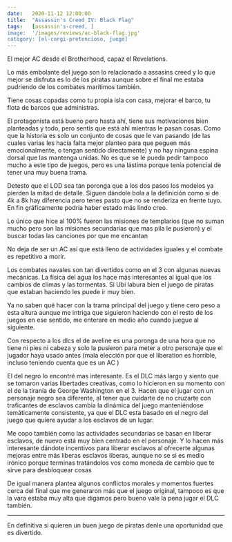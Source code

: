 ```yaml
---
date:   2020-11-12 12:00:00
title:  "Assassin's Creed IV: Black Flag"
tags:   [assassin's-creed, ]
image:  '/images/reviews/ac-black-flag.jpg'
category: [el-corgi-pretencioso, juego]
---
```

El mejor AC desde el Brotherhood, capaz el Revelations.

Lo más embolante del juego son lo relacionado a assasins creed y lo que mejor se disfruta es lo de los piratas  aunque sobre el final me estaba pudriendo de los combates marítimos también.

Tiene cosas copadas como tu propia isla con casa, mejorar el barco, tu flota de barcos que administras.

El protagonista está bueno pero hasta ahí, tiene sus motivaciones bien planteadas y todo, pero sentís que está ahí mientras le pasan cosas. Como que la historia es solo un conjunto de cosas que le van pasando (de las cuales varias les hacía falta mejor planteo para que peguen más emocionalmente, o tengan sentido directamente) y no hay ninguna espina dorsal que las mantenga unidas. No es que se le pueda pedir tampoco mucho a este tipo de juegos, pero es una lástima porque tenía potencial de tener una muy buena trama.

Detesto que el LOD sea tan poronga que a los dos pasos los modelos ya pierden la mitad de detalle. Siguen dándole bola a la definición como si de 4k a 8k hay diferencia pero tenes pasto que no se renderiza en frente tuyo. En fin gráficamente podría haber estado más lindo creo.

Lo único que hice al 100% fueron las misiones de templarios (que no suman mucho pero son las misiones secundarias que mas pila le pusieron) y el buscar todas las canciones por que me encantan 

No deja de ser un AC así que está lleno de actividades iguales y el combate es repetitivo a morir.

Los combates navales son tan divertidos como en el 3 con algunas nuevas mecánicas. La física del agua los hace más interesantes al igual que los cambios de climas y las tormentas. Si Ubi labura bien el juego de piratas que estaban haciendo les puede ir muy bien.

Ya no saben qué hacer con la trama principal del juego y tiene cero peso a esta altura  aunque me intriga que siguieron haciendo con el resto de los juegos en ese sentido, me enterare en medio año cuando juegue al siguiente.

Con respecto a los dlcs el de aveline es una poronga de una hora que no tiene ni pies ni cabeza y solo la pusieron para meter a otro personaje que el jugador haya usado antes (mala elección por que el liberation es horrible, incluso teniendo cuenta que es un AC )

El del negro lo encontré mas interesante. Es el DLC más largo y siento que se tomaron varias libertades creativas, como lo hicieron en su momento con el de la tiranía de George Washington en el 3. Hacen que el jugar con un personaje negro sea diferente, al tener que cuidarte de no cruzarte con traficantes de esclavos cambia la dinámica del juego manteniéndose temáticamente consistente, ya que el DLC esta basado en el negro del juego que quiere ayudar a los esclavos de un lugar.
 
Me copo también como las actividades secundarias se basan en liberar esclavos, de nuevo está muy bien centrado en el personaje. Y lo hacen más interesante dándote incentivos para liberar esclavos al ofrecerte algunas mejoras entre más liberas esclavos liberas, aunque no se si es medio irónico porque terminas tratándolos vos como moneda de cambio que te sirve para desbloquear cosas 

De igual manera plantea algunos conflictos morales y momentos fuertes cerca del final que me generaron más que el juego original, tampoco es que la vara estaba muy alta que digamos  pero bueno vale la pena jugar el DLC también.

<hr>

En definitiva si quieren un buen juego de piratas denle una oportunidad que es divertido.
